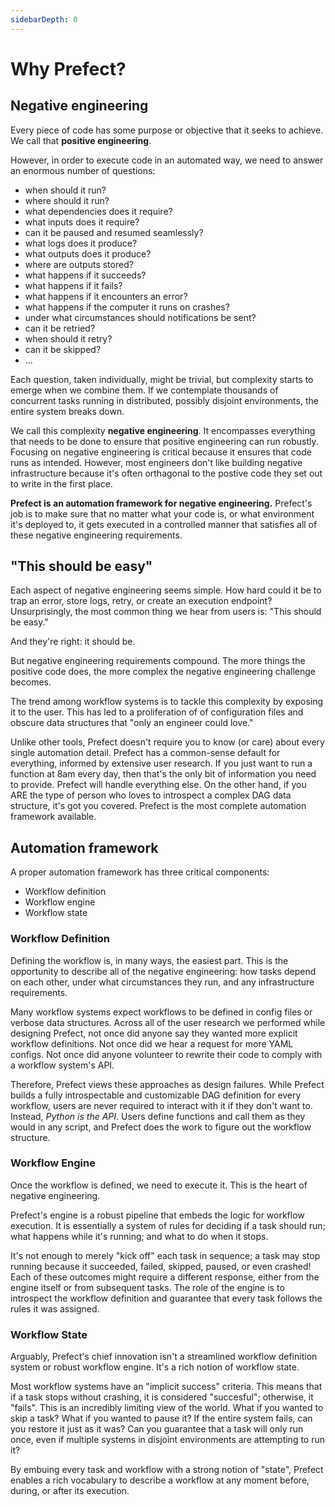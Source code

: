 ```yaml
---
sidebarDepth: 0
---
```


# Why Prefect?

## Negative engineering

Every piece of code has some purpose or objective that it seeks to achieve. We call that **positive engineering**.

However, in order to execute code in an automated way, we need to answer an enormous number of questions:

- when should it run?
- where should it run?
- what dependencies does it require?
- what inputs does it require?
- can it be paused and resumed seamlessly?
- what logs does it produce?
- what outputs does it produce?
- where are outputs stored?
- what happens if it succeeds?
- what happens if it fails?
- what happens if it encounters an error?
- what happens if the computer it runs on crashes?
- under what circumstances should notifications be sent?
- can it be retried?
- when should it retry?
- can it be skipped?
- ...

Each question, taken individually, might be trivial, but complexity starts to emerge when we combine them. If we contemplate thousands of concurrent tasks running in distributed, possibly disjoint environments, the entire system breaks down.

We call this complexity **negative engineering**. It encompasses everything that needs to be done to ensure that positive engineering can run robustly. Focusing on negative engineering is critical because it ensures that code runs as intended. However, most engineers don't like building negative infrastructure because it's often orthagonal to the postive code they set out to write in the first place.

**Prefect is an automation framework for negative engineering.** Prefect's job is to make sure that no matter what your code is, or what environment it's deployed to, it gets executed in a controlled manner that satisfies all of these negative engineering requirements.


## "This should be easy"

Each aspect of negative engineering seems simple. How hard could it be to trap an error, store logs, retry, or create an execution endpoint? Unsurprisingly, the most common thing we hear from users is: "This should be easy."

And they're right: it should be.

But negative engineering requirements compound. The more things the positive code does, the more complex the negative engineering challenge becomes.

The trend among workflow systems is to tackle this complexity by exposing it to the user. This has led to a proliferation of of configuration files and obscure data structures that "only an engineer could love."

Unlike other tools, Prefect doesn't require you to know (or care) about every single automation detail. Prefect has a common-sense default for everything, informed by extensive user research. If you just want to run a function at 8am every day, then that's the only bit of information you need to provide. Prefect will handle everything else. On the other hand, if you ARE the type of person who loves to introspect a complex DAG data structure, it's got you covered. Prefect is the most complete automation framework available.


## Automation framework

A proper automation framework has three critical components:

- Workflow definition
- Workflow engine
- Workflow state


### Workflow Definition

Defining the workflow is, in many ways, the easiest part. This is the opportunity to describe all of the negative engineering: how tasks depend on each other, under what circumstances they run, and any infrastructure requirements.

Many workflow systems expect workflows to be defined in config files or verbose data structures. Across all of the user research we performed while designing Prefect, not once did anyone say they wanted more explicit workflow definitions. Not once did we hear a request for more YAML configs. Not once did anyone volunteer to rewrite their code to comply with a workflow system's API.

Therefore, Prefect views these approaches as design failures. While Prefect builds a fully introspectable and customizable DAG definition for every workflow, users are never required to interact with it if they don't want to. Instead, _Python is the API_. Users define functions and call them as they would in any script, and Prefect does the work to figure out the workflow structure.

### Workflow Engine

Once the workflow is defined, we need to execute it. This is the heart of negative engineering.

Prefect's engine is a robust pipeline that embeds the logic for workflow execution. It is essentially a system of rules for deciding if a task should run; what happens while it's running; and what to do when it stops.

It's not enough to merely "kick off" each task in sequence; a task may stop running because it succeeded, failed, skipped, paused, or even crashed! Each of these outcomes might require a different response, either from the engine itself or from subsequent tasks. The role of the engine is to introspect the workflow definition and guarantee that every task follows the rules it was assigned.

### Workflow State

Arguably, Prefect's chief innovation isn't a streamlined workflow definition system or robust workflow engine. It's a rich notion of workflow state.

Most workflow systems have an "implicit success" criteria. This means that if a task stops without crashing, it is considered "succesful"; otherwise, it "fails". This is an incredibly limiting view of the world. What if you wanted to skip a task? What if you wanted to pause it? If the entire system fails, can you restore it just as it was? Can you guarantee that a task will only run once, even if multiple systems in disjoint environments are attempting to run it?

By embuing every task and workflow with a strong notion of "state", Prefect enables a rich vocabulary to describe a workflow at any moment before, during, or after its execution.
